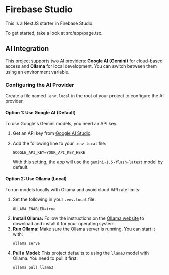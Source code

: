 # Firebase Studio

This is a NextJS starter in Firebase Studio.

To get started, take a look at src/app/page.tsx.

## AI Integration

This project supports two AI providers: **Google AI (Gemini)** for cloud-based access and **Ollama** for local development. You can switch between them using an environment variable.

### Configuring the AI Provider

Create a file named `.env.local` in the root of your project to configure the AI provider.

#### Option 1: Use Google AI (Default)

To use Google's Gemini models, you need an API key.

1.  Get an API key from [Google AI Studio](https://aistudio.google.com/app/apikey).
2.  Add the following line to your `.env.local` file:

    ```
    GOOGLE_API_KEY=YOUR_API_KEY_HERE
    ```

    With this setting, the app will use the `gemini-1.5-flash-latest` model by default.

#### Option 2: Use Ollama (Local)

To run models locally with Ollama and avoid cloud API rate limits:

1.  Set the following in your `.env.local` file:
    ```
    OLLAMA_ENABLED=true
    ```
2.  **Install Ollama:** Follow the instructions on the [Ollama website](https://ollama.com/) to download and install it for your operating system.
3.  **Run Ollama:** Make sure the Ollama server is running. You can start it with:
    ```bash
    ollama serve
    ```
4.  **Pull a Model:** This project defaults to using the `llama3` model with Ollama. You need to pull it first:
    ```bash
    ollama pull llama3
    ```
